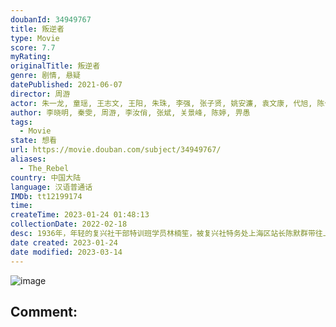 ```yaml
---
doubanId: 34949767
title: 叛逆者
type: Movie
score: 7.7
myRating: 
originalTitle: 叛逆者
genre: 剧情, 悬疑
datePublished: 2021-06-07
director: 周游
actor: 朱一龙, 童瑶, 王志文, 王阳, 朱珠, 李强, 张子贤, 姚安濂, 袁文康, 代旭, 陈伟栋, 宿宇杰, 焦刚, 李培铭, 夏铭浩, 沈晓海, 薛亦伦, 孙斌, 石强, 季叶翠, 石文中, 刘丰硕, 秦越, 田凯, 陈曦, 卢钲, 吴名, 冯可, 翟中星, 孙中艺, 过齐鸣, 孙娇, 茹天, 屈刚, 方东海, 王俪萦
author: 李晓明, 秦雯, 周游, 李汝俏, 张斌, 关景峰, 陈婷, 畀愚
tags:
  - Movie
state: 想看
url: https://movie.douban.com/subject/34949767/
aliases:
  - The_Rebel
country: 中国大陆
language: 汉语普通话
IMDb: tt12199174
time: 
createTime: 2023-01-24 01:48:13
collectionDate: 2022-02-18
desc: 1936年，年轻的复兴社干部特训班学员林楠笙，被复兴社特务处上海区站长陈默群带往上海，参加抓捕潜伏在上海区内部的中共地下党“邮差”这一任务。在执行任务的过程中，正直单纯的林楠笙不断被顾慎言、纪中原、朱...
date created: 2023-01-24
date modified: 2023-03-14
---
```


![image](p2647381880.jpg)

Comment:
---
